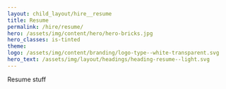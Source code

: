 ```yaml
---
layout: child_layout/hire__resume
title: Resume
permalink: /hire/resume/
hero: /assets/img/content/hero/hero-bricks.jpg
hero_classes: is-tinted
theme:
logo: /assets/img/content/branding/logo-type--white-transparent.svg
hero_text: /assets/img/layout/headings/heading-resume--light.svg
---
```


Resume stuff